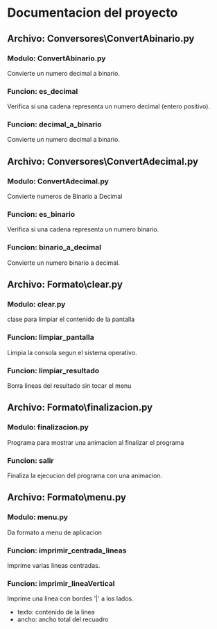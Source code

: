 # Documentacion del proyecto

## Archivo: Conversores\ConvertAbinario.py

### Modulo: ConvertAbinario.py

Convierte un numero decimal a binario.

### Funcion: es_decimal

Verifica si una cadena representa un numero decimal (entero positivo).

### Funcion: decimal_a_binario

Convierte un numero decimal a binario.

## Archivo: Conversores\ConvertAdecimal.py

### Modulo: ConvertAdecimal.py

Convierte numeros de Binario a Decimal

### Funcion: es_binario

Verifica si una cadena representa un numero binario.

### Funcion: binario_a_decimal

Convierte un numero binario a decimal.

## Archivo: Formato\clear.py

### Modulo: clear.py

clase para limpiar el contenido de la pantalla

### Funcion: limpiar_pantalla

Limpia la consola segun el sistema operativo.

### Funcion: limpiar_resultado

Borra lineas del resultado sin tocar el menu

## Archivo: Formato\finalizacion.py

### Modulo: finalizacion.py

Programa para mostrar una animacion al finalizar el programa

### Funcion: salir

Finaliza la ejecucion del programa con una animacion.

## Archivo: Formato\menu.py

### Modulo: menu.py

Da formato a menu de aplicacion

### Funcion: imprimir_centrada_lineas

Imprime varias lineas centradas.

### Funcion: imprimir_lineaVertical

Imprime una linea con bordes '|' a los lados.
- texto: contenido de la linea
- ancho: ancho total del recuadro

